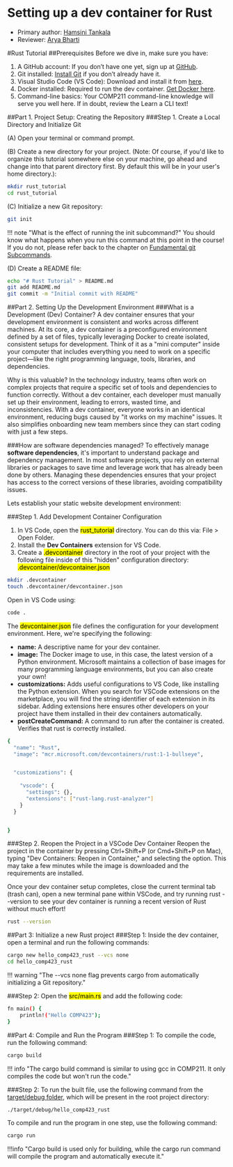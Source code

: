 # Setting up a dev container for Rust

* Primary author: [Hamsini Tankala](https://github.com/htankala)
* Reviewer: [Arya Bharti](https://github.com/abharti-cmd)

#Rust Tutorial
##Prerequisites
Before we dive in, make sure you have:

1. A GitHub account: If you don’t have one yet, sign up at [GitHub](https://github.com/).
2. Git installed: [Install Git](https://git-scm.com/book/en/v2/Getting-Started-Installing-Git) if you don’t already have it.
3. Visual Studio Code (VS Code): Download and install it from [here](https://code.visualstudio.com/).
4. Docker installed: Required to run the dev container. [Get Docker here](https://www.docker.com/products/docker-desktop).
5. Command-line basics: Your COMP211 command-line knowledge will serve you well here. If in doubt, review the Learn a CLI text! 

##Part 1. Project Setup: Creating the Repository
###Step 1. Create a Local Directory and Initialize Git

(A) Open your terminal or command prompt.


(B) Create a new directory for your project. (Note: Of course, if you'd like to organize this tutorial somewhere else on your machine, go ahead and change into that parent directory first. By default this will be in your user's home directory.):

```bash
mkdir rust_tutorial
cd rust_tutorial 
```

(C) Initialize a new Git repository:

```bash
git init
```
!!! note "What is the effect of running the init subcommand?"
    You should know what happens when you run this command at this point in the course! If you do not, please refer back to the chapter on [Fundamental git Subcommands](https://comp423-25s.github.io/resources/git/ch2-git-fundamental-subcommands/).

(D) Create a README file:

```bash
echo "# Rust Tutorial" > README.md
git add README.md
git commit -m "Initial commit with README"
```

##Part 2. Setting Up the Development Environment
###What is a Development (Dev) Container?
A dev container ensures that your development environment is consistent and works across different machines. At its core, a dev container is a preconfigured environment defined by a set of files, typically leveraging Docker to create isolated, consistent setups for development. Think of it as a "mini computer" inside your computer that includes everything you need to work on a specific project—like the right programming language, tools, libraries, and dependencies.

Why is this valuable? In the technology industry, teams often work on complex projects that require a specific set of tools and dependencies to function correctly. Without a dev container, each developer must manually set up their environment, leading to errors, wasted time, and inconsistencies. With a dev container, everyone works in an identical environment, reducing bugs caused by "it works on my machine" issues. It also simplifies onboarding new team members since they can start coding with just a few steps.

###How are software dependencies managed?
To effectively manage **software dependencies**, it's important to understand package and dependency management. In most software projects, you rely on external libraries or packages to save time and leverage work that has already been done by others. Managing these dependencies ensures that your project has access to the correct versions of these libraries, avoiding compatibility issues.


Lets establish your static website development environment:

###Step 1. Add Development Container Configuration

1. In VS Code, open the <mark>rust_tutorial</mark> directory. You can do this via: File > Open Folder.
2. Install the **Dev Containers** extension for VS Code.
3. Create a <mark>.devcontainer</mark> directory in the root of your project with the following file inside of this "hidden" configuration directory: <mark>.devcontainer/devcontainer.json</mark>

```bash
mkdir .devcontainer
touch .devcontainer/devcontainer.json
```

Open in VS Code using:
```bash
code .
```

The <mark>devcontainer.json</mark> file defines the configuration for your development environment. Here, we're specifying the following:

* **name:** A descriptive name for your dev container.
* **image:** The Docker image to use, in this case, the latest version of a Python environment. Microsoft maintains a collection of base images for many programming language environments, but you can also create your own!
* **customizations:** Adds useful configurations to VS Code, like installing the Python extension. When you search for VSCode extensions on the marketplace, you will find the string identifier of each extension in its sidebar. Adding extensions here ensures other developers on your project have them installed in their dev containers automatically.
* **postCreateCommand:** A command to run after the container is created. Verifies that rust is correctly installed.

```bash
{
  "name": "Rust",
  "image": "mcr.microsoft.com/devcontainers/rust:1-1-bullseye",


  "customizations": {
 
    "vscode": {
      "settings": {},
      "extensions": ["rust-lang.rust-analyzer"]
    }
  }


}
```

###Step 2. Reopen the Project in a VSCode Dev Container
Reopen the project in the container by pressing Ctrl+Shift+P (or Cmd+Shift+P on Mac), typing "Dev Containers: Reopen in Container," and selecting the option. This may take a few minutes while the image is downloaded and the requirements are installed.

Once your dev container setup completes, close the current terminal tab (trash can), open a new terminal pane within VSCode, and try running rust --version to see your dev container is running a recent version of Rust without much effort! 
```bash
rust --version
```

##Part 3: Initialize a new Rust project
###Step 1: Inside the dev container, open a terminal and run the following commands:
```bash
cargo new hello_comp423_rust --vcs none
cd hello_comp423_rust
```
!!! warning "The --vcs none flag prevents cargo from automatically initializing a Git repository."


###Step 2: Open the <mark>src/main.rs</mark> and add the following code:
```bash
fn main() {
    println!("Hello COMP423");
}
```

##Part 4: Compile and Run the Program
###Step 1: To compile the code, run the following command:
```bash
cargo build
```
!!! info "The cargo build command is similar to using gcc in COMP211. It only compiles the code but won't run the code."

###Step 2: To run the built file, use the following command from the [target/debug folder](https://doc.rust-lang.org/book/ch01-03-hello-cargo.html#building-and-running-a-cargo-project), which will be present in the root project directory:
```bash
./target/debug/hello_comp423_rust
```
To compile and run the program in one step, use the following command:
```bash
cargo run
```
!!!info "Cargo build is used only for building, while the cargo run command will compile the program and automatically execute it."